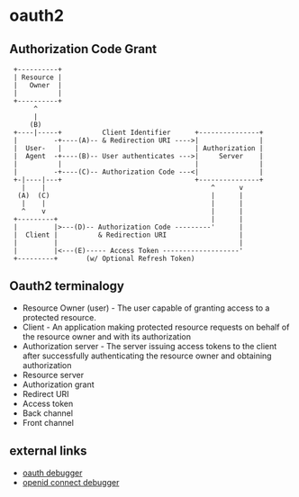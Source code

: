 # oauth2

## Authorization Code Grant

     +----------+
     | Resource |
     |   Owner  |
     |          |
     +----------+
          ^
          |
         (B)
     +----|-----+          Client Identifier      +---------------+
     |         -+----(A)-- & Redirection URI ---->|               |
     |  User-   |                                 | Authorization |
     |  Agent  -+----(B)-- User authenticates --->|     Server    |
     |          |                                 |               |
     |         -+----(C)-- Authorization Code ---<|               |
     +-|----|---+                                 +---------------+
       |    |                                         ^      v
      (A)  (C)                                        |      |
       |    |                                         |      |
       ^    v                                         |      |
     +---------+                                      |      |
     |         |>---(D)-- Authorization Code ---------'      |
     |  Client |          & Redirection URI                  |
     |         |                                             |
     |         |<---(E)----- Access Token -------------------'
     +---------+       (w/ Optional Refresh Token)

## Oauth2 terminalogy

* Resource Owner (user) - The user capable of granting access to a protected resource.
* Client - An application making protected resource requests on behalf of the resource owner and     with its authorization
* Authorization server - The server issuing access tokens to the client after successfully
  authenticating the resource owner and obtaining authorization
* Resource server
* Authorization grant
* Redirect URI
* Access token
* Back channel
* Front channel

## external links

* [oauth debugger](https://oauthdebugger.com/)
* [openid connect debugger](https://oidcdebugger.com/)
